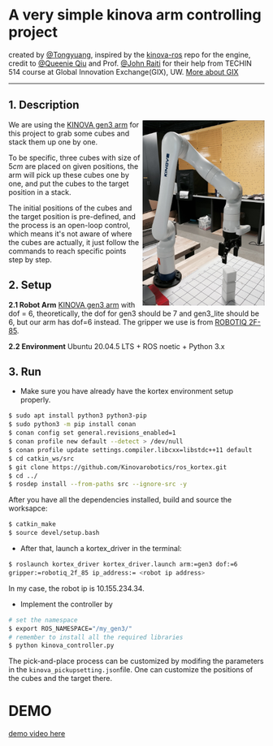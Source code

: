 A very simple kinova arm controlling project
======


created by [@Tongyuang](https://github.com/Tongyuang), inspired by the [kinova-ros](https://github.com/Kinovarobotics/kinova-ros) repo for the engine, credit to [@Queenie Qiu](https://github.com/QueenieOhYeah) and Prof. [@John Raiti](https://people.ece.uw.edu/raiti_john/) for their help from TECHIN 514 course at Global Innovation Exchange(GIX), UW. [More about GIX](https://gix.uw.edu/)

---

## 1. Description


<img src="./imgs/logo.png" align="right"
     alt="Size Limit logo by Anton Lovchikov" width="240" >

We are using the [KINOVA gen3 arm](https://www.kinovarobotics.com/product/gen3-robots) for this project to grab some cubes and stack them up one by one.

To be specific, three cubes with size of $5cm$ are placed on given positions, the arm will pick up these cubes one by one, and put the cubes to the target position in a stack. 

The initial positions of the cubes and the target position is pre-defined, and the process is an open-loop control, which means it's not aware of where the cubes are actually, it just follow the commands to reach specific points step by step.

## 2. Setup

**2.1 Robot Arm**
    [KINOVA gen3 arm](https://www.kinovarobotics.com/product/gen3-robots) with dof = 6, theoretically, the dof for gen3 should be 7 and gen3_lite should be 6, but our arm has dof=6 instead.
    The gripper we use is from [ROBOTIQ 2F-85](https://robotiq.com/products/2f85-140-adaptive-robot-gripper).

**2.2 Environment**
    Ubuntu 20.04.5 LTS + ROS noetic + Python 3.x


## 3. Run

   - Make sure you have already have the kortex environment setup properly.
   
   ```bash
$ sudo apt install python3 python3-pip
$ sudo python3 -m pip install conan
$ conan config set general.revisions_enabled=1
$ conan profile new default --detect > /dev/null
$ conan profile update settings.compiler.libcxx=libstdc++11 default
$ cd catkin_ws/src
$ git clone https://github.com/Kinovarobotics/ros_kortex.git
$ cd ../
$ rosdep install --from-paths src --ignore-src -y
   ```

   After you have all the dependencies installed, build and source the worksapce:

   ```bash
$ catkin_make
$ source devel/setup.bash
   ```

- After that, launch a kortex_driver in the terminal:

```bash
$ roslaunch kortex_driver kortex_driver.launch arm:=gen3 dof:=6
gripper:=robotiq_2f_85 ip_address:= <robot ip address>
```
In my case, the robot ip is 10.155.234.34.

- Implement the controller by
```bash
# set the namespace
$ export ROS_NAMESPACE="/my_gen3/"
# remember to install all the required libraries
$ python kinova_controller.py
```
The pick-and-place process can be customized by modifing the parameters in the ```kinova_pickupsetting.json```file. One can customize the positions of the cubes and the target there.

# DEMO

[demo video here](https://youtu.be/DASVuYxZY0g)


